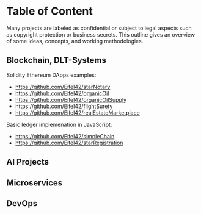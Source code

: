 # Table of Content

Many projects are labeled as confidential or subject to legal aspects such as copyright protection or business secrets. This outline gives an overview of some ideas, concepts, and working methodologies.

## Blockchain, DLT-Systems

Solidity Ethereum DApps examples:
- https://github.com/Eifel42/starNotary
- https://github.com/Eifel42/organicOil
- https://github.com/Eifel42/organicOilSupply
- https://github.com/Eifel42/flightSurety
- https://github.com/Eifel42/realEstateMarketplace

Basic ledger implemenation in JavaScript:
- https://github.com/Eifel42/simpleChain
- https://github.com/Eifel42/starRegistration

## AI Projects

## Microservices

## DevOps
